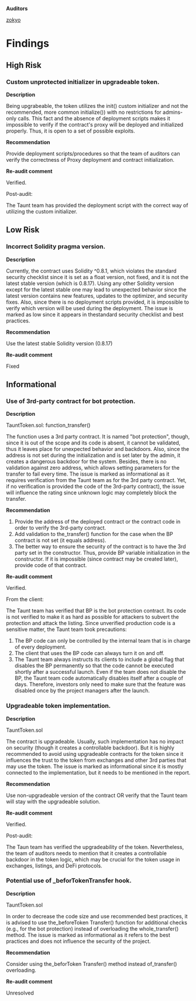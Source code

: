 **Auditors**

[zokyo](https://x.com/zokyo_io)

# Findings

## High Risk

### Custom unprotected initializer in upgradeable token.
**Description**

Being upgrabeable, the token utilizes the init() custom initializer and not the recommended, more common initialize()) with no restrictions for admins-only calls. This fact and the absence of deployment scripts makes it impossible to verify if the contract's proxy will be deployed and initialized properly. Thus, it is open to a set of possible exploits.

**Recommendation**

Provide deployment scripts/procedures so that the team of auditors can verify the correctness of Proxy deployment and contract initialization.

**Re-audit comment**

Verified.

Post-audit:

The Taunt team has provided the deployment script with the correct way of utilizing the custom initializer.

## Low Risk

### Incorrect Solidity pragma version.
**Description**

Currently, the contract uses Solidity ^0.8.1, which violates the standard security checklist since it is set as a float version, not fixed, and it is not the latest stable version (which is 0.8.17). Using any other Solidity version except for the latest stable one may lead to unexpected behavior since the latest version contains new features, updates to the optimizer, and security fixes. Also, since there is no deployment scripts provided, it is impossible to verify which version will be used during the deployment. The issue is marked as low since it appears in thestandard security checklist and best practices.

**Recommendation**

Use the latest stable Solidity version (0.8.17)

**Re-audit comment**

Fixed

## Informational

### Use of 3rd-party contract for bot protection.
**Description**

TauntToken.sol: function_transfer()

The function uses a 3rd party contract. It is named "bot protection", though, since it is out of the scope and its code is absent, it cannot be validated, thus it leaves place for unexpected behavior and backdoors. Also, since the address is not set during the initialization and is set later by the admin, it creates a dangerous backdoor for the system. Besides, there is no validation against zero address, which allows setting parameters for the transfer to fail every time. The issue is marked as informational as it requires verification from the Taunt team as for the 3rd party contract. Yet, if no verification is provided the code of the 3rd-party contract), the issue will influence the rating since unknown logic may completely block the transfer.

**Recommendation**

1) Provide the address of the deployed contract or the contract code in order to verify the 3rd-party contract.
2) Add validation to the_transfer() function for the case when the BP contract is not set (it equals address).
3) The better way to ensure the security of the contract is to have the 3rd party set in the constructor. Thus, provide BP variable initialization in the constructor. If it is impossible (since contract may be created later), provide code of that contract.

**Re-audit comment**

Verified.

From the client:

The Taunt team has verified that BP is the bot protection contract. Its code is not verified to make it as hard as possible for attackers to subvert the protection and attack the listing. Since unverified production code is a sensitive matter, the Taunt team took precautions:
1. The BP code can only be controlled by the internal team that is in charge of every deployment.
2. The client that uses the BP code can always turn it on and off.
3. The Taunt team always instructs its clients to include a global flag that disables the BP permanently so that the code cannot be executed shortly after a successful launch. Even if the team does not disable the BP, the Taunt team code automatically disables itself after a couple of days. Therefore, investors only need to make sure that the feature was disabled once by the project managers after the launch.

### Upgradeable token implementation.
**Description**

TauntToken.sol

The contract is upgradeable. Usually, such implementation has no impact on security (though it creates a controllable backdoor). But it is highly recommended to avoid using upgradeable contracts for the token since it influences the trust to the token from exchanges and other 3rd parties that may use the token. The issue is marked as informational since it is mostly connected to the implementation, but it needs to be mentioned in the report.

**Recommendation**

Use non-upgradeable version of the contract OR verify that the Taunt team will stay with the upgradeable solution.

**Re-audit comment**

Verified.

Post-audit:

The Taun team has verified the upgradeability of the token. Nevertheless, the team of auditors needs to mention that it creates a controllable backdoor in the token logic, which may be crucial for the token usage in exchanges, listings, and DeFi protocols.

### Potential use of _beforTokenTransfer hook.
**Description**

TauntToken.sol

In order to decrease the code size and use recommended best practices, it is advised to use the_beforeToken Transfer() function for additional checks (e.g., for the bot protection) instead of overloading the whole_transfer() method. The issue is marked as informational as it refers to the best practices and does not influence the security of the project.

**Recommendation**

Consider using the_beforToken Transfer() method instead of_transfer() overloading.

**Re-audit comment**

Unresolved
